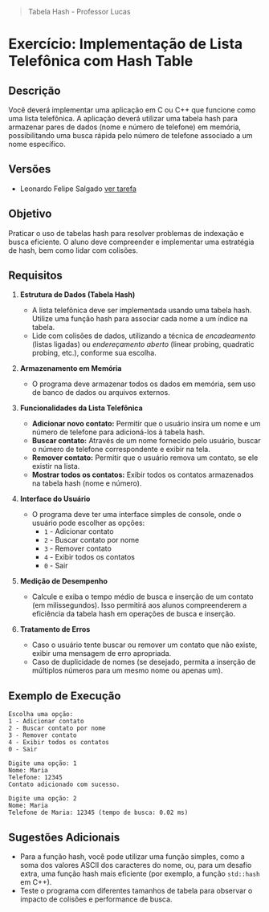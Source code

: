 > Tabela Hash - Professor Lucas
# Exercício: Implementação de Lista Telefônica com Hash Table

## Descrição

Você deverá implementar uma aplicação em C ou C++ que funcione como uma lista telefônica. A aplicação deverá utilizar uma tabela hash para armazenar pares de dados (nome e número de telefone) em memória, possibilitando uma busca rápida pelo número de telefone associado a um nome específico.

## Versões

- Leonardo Felipe Salgado [ver tarefa](../tree/tarefa/Leonardo-Salgado)

## Objetivo

Praticar o uso de tabelas hash para resolver problemas de indexação e busca eficiente. O aluno deve compreender e implementar uma estratégia de hash, bem como lidar com colisões.

## Requisitos

1. **Estrutura de Dados (Tabela Hash)**

   - A lista telefônica deve ser implementada usando uma tabela hash. Utilize uma função hash para associar cada nome a um índice na tabela.
   - Lide com colisões de dados, utilizando a técnica de _encadeamento_ (listas ligadas) ou _endereçamento aberto_ (linear probing, quadratic probing, etc.), conforme sua escolha.

2. **Armazenamento em Memória**

   - O programa deve armazenar todos os dados em memória, sem uso de banco de dados ou arquivos externos.

3. **Funcionalidades da Lista Telefônica**

   - **Adicionar novo contato:** Permitir que o usuário insira um nome e um número de telefone para adicioná-los à tabela hash.
   - **Buscar contato:** Através de um nome fornecido pelo usuário, buscar o número de telefone correspondente e exibir na tela.
   - **Remover contato:** Permitir que o usuário remova um contato, se ele existir na lista.
   - **Mostrar todos os contatos:** Exibir todos os contatos armazenados na tabela hash (nome e número).

4. **Interface do Usuário**

   - O programa deve ter uma interface simples de console, onde o usuário pode escolher as opções:
     - `1` - Adicionar contato
     - `2` - Buscar contato por nome
     - `3` - Remover contato
     - `4` - Exibir todos os contatos
     - `0` - Sair

5. **Medição de Desempenho**

   - Calcule e exiba o tempo médio de busca e inserção de um contato (em milissegundos). Isso permitirá aos alunos compreenderem a eficiência da tabela hash em operações de busca e inserção.

6. **Tratamento de Erros**
   - Caso o usuário tente buscar ou remover um contato que não existe, exibir uma mensagem de erro apropriada.
   - Caso de duplicidade de nomes (se desejado, permita a inserção de múltiplos números para um mesmo nome ou apenas um).

## Exemplo de Execução

```plaintext
Escolha uma opção:
1 - Adicionar contato
2 - Buscar contato por nome
3 - Remover contato
4 - Exibir todos os contatos
0 - Sair

Digite uma opção: 1
Nome: Maria
Telefone: 12345
Contato adicionado com sucesso.

Digite uma opção: 2
Nome: Maria
Telefone de Maria: 12345 (tempo de busca: 0.02 ms)
```

## Sugestões Adicionais

- Para a função hash, você pode utilizar uma função simples, como a soma dos valores ASCII dos caracteres do nome, ou, para um desafio extra, uma função hash mais eficiente (por exemplo, a função `std::hash` em C++).
- Teste o programa com diferentes tamanhos de tabela para observar o impacto de colisões e performance de busca.
